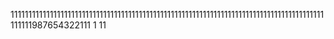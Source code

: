1111111111111111111111111111111111111111111111111111111111111111111111111111111111111111111111987654322111
1
11
